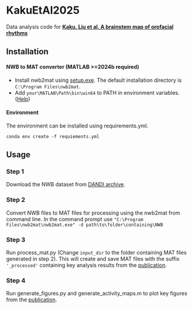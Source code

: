 # KakuEtAl2025
Data analysis code for [**Kaku, Liu et al. A brainstem map of orofacial rhythms**](https://www.biorxiv.org/content/10.1101/2025.01.27.635041v1)

## Installation
#### NWB to MAT converter (MATLAB >=2024b required)
- Install nwb2mat using [setup.exe](https://github.com/NuoLiLabBCM/KakuEtAl2025/tree/main/nwb2mat). The default installation directory is `C:\Program Files\nwb2mat`.
- Add `your\MATLAB\Path\bin\win64` to PATH in environment variables. ([Help](https://www.java.com/en/download/help/path.html))


#### Environment
The environment can be installed using requirements.yml. 

`conda env create -f requiements.yml`




## Usage
### Step 1
Download the NWB dataset from [DANDI archive](https://dandiarchive.org/dandiset/001619).

### Step 2
Convert NWB files to MAT files for processing using the nwb2mat from command line. In the command prompt use `"C:\Program Files\nwb2mat\nwb2mat.exe" -d path\to\folder\containing\NWB`

### Step 3
Run process_mat.py (Change `input_dir` to the folder containing MAT files generated in step 2). This will create and save MAT files with the suffix `'_processed'` containing key analysis results from the [publication](https://www.biorxiv.org/content/10.1101/2025.01.27.635041v1).

### Step 4
Run generate_figures.py and generate_activity_maps.m to plot key figures from the [publication](https://www.biorxiv.org/content/10.1101/2025.01.27.635041v1).